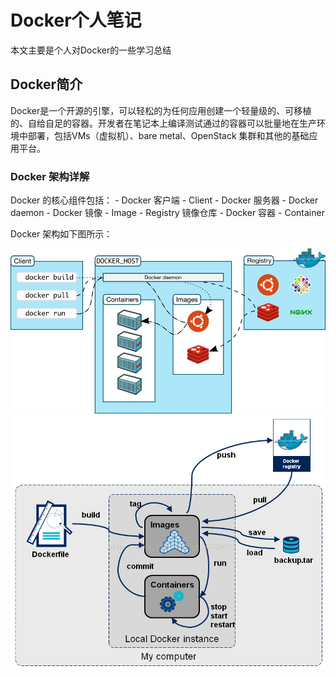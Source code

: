 # Docker个人笔记

本文主要是个人对Docker的一些学习总结


## Docker简介

Docker是一个开源的引擎，可以轻松的为任何应用创建一个轻量级的、可移植的、自给自足的容器。开发者在笔记本上编译测试通过的容器可以批量地在生产环境中部署，包括VMs（虚拟机）、bare metal、OpenStack 集群和其他的基础应用平台。

### Docker 架构详解

Docker 的核心组件包括：
    - Docker 客户端 - Client
    - Docker 服务器 - Docker daemon
    - Docker 镜像 - Image
    - Registry 镜像仓库
    - Docker 容器 - Container
    
Docker 架构如下图所示：

![Docker架构图](/assets/Dcoker架构图.jpg)
![](/assets/20170214190946299.png)